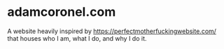 # adamcoronel.com
A website heavily inspired by https://perfectmotherfuckingwebsite.com/ that houses who I am, what I do, and why I do it.
